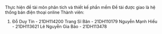 Thực hiện đề tài môn phân tích và thiết kế phần mềm
Đề tài được giao là hệ thống bán điện thoại online
Thành viên:
1. Đỗ Duy Tín - 21DH114200
Trang Sĩ Bân - 21DH110179
Nguyễn Mạnh Hiếu - 21DH113621
Lê Nguyễn Gia Bảo - 21DH113478
